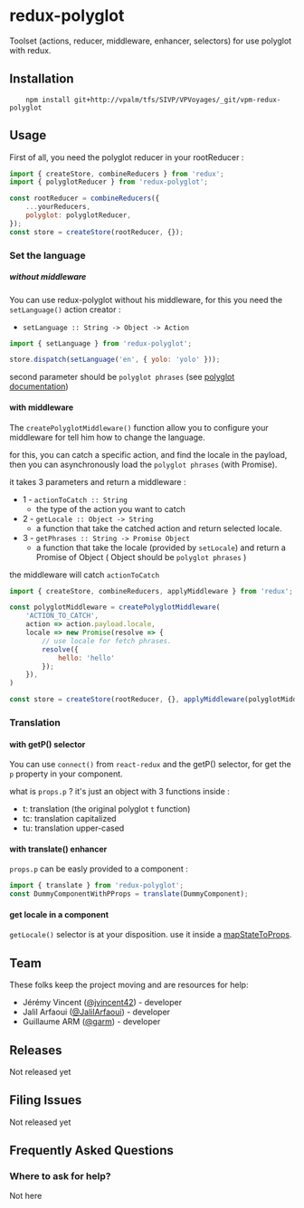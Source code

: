 # redux-polyglot

Toolset (actions, reducer, middleware, enhancer, selectors) for use polyglot with redux.

## Installation
```
    npm install git+http://vpalm/tfs/SIVP/VPVoyages/_git/vpm-redux-polyglot
```
## Usage
First of all, you need the polyglot reducer in your rootReducer :
```javascript
import { createStore, combineReducers } from 'redux';
import { polyglotReducer } from 'redux-polyglot';

const rootReducer = combineReducers({
    ...yourReducers,
    polyglot: polyglotReducer,
});
const store = createStore(rootReducer, {});

```


### Set the language
##### without middleware
You can use redux-polyglot without his middleware, for this you need the `setLanguage()` action creator :

- ```setLanguage :: String -> Object -> Action```

```javascript
import { setLanguage } from 'redux-polyglot';

store.dispatch(setLanguage('en', { yolo: 'yolo' }));
```
second parameter should be `polyglot phrases` (see [polyglot documentation](http://airbnb.io/polyglot.js/))

#### with middleware
The `createPolyglotMiddleware()` function allow you to configure your middleware for tell him how to change the language.

for this, you can catch a specific action, and find the locale in the payload, then you can asynchronously load the `polyglot phrases` (with Promise).

it takes 3 parameters and return a middleware :
- 1 - `actionToCatch :: String`
    - the type of the action you want to catch
- 2 - `getLocale :: Object -> String`
    - a function that take the catched action and return selected locale.
- 3 - `getPhrases :: String -> Promise Object`
    - a function that take the locale (provided by `setLocale`) and return a Promise of Object ( Object should be `polyglot phrases` )

the middleware will catch `actionToCatch`

```javascript
import { createStore, combineReducers, applyMiddleware } from 'redux';

const polyglotMiddleware = createPolyglotMiddleware(
    'ACTION_TO_CATCH',
    action => action.payload.locale,
    locale => new Promise(resolve => {
        // use locale for fetch phrases.
        resolve({
            hello: 'hello'
        });
    }),
)

const store = createStore(rootReducer, {}, applyMiddleware(polyglotMiddleware));
```

### Translation
#### with getP() selector
You can use `connect()` from `react-redux` and the getP() selector, for get the `p` property in your component.

what is `props.p` ?
it's just an object with 3 functions inside :
- t: translation (the original polyglot `t` function)
- tc: translation capitalized
- tu: translation upper-cased

#### with translate() enhancer
`props.p` can be easly provided to a component :
```javascript
import { translate } from 'redux-polyglot';
const DummyComponentWithPProps = translate(DummyComponent);
```

#### get locale in a component
`getLocale()` selector is at your disposition. use it inside a [mapStateToProps](https://github.com/reactjs/react-redux/blob/master/docs/api.md#connectmapstatetoprops-mapdispatchtoprops-mergeprops-options).

## Team

These folks keep the project moving and are resources for help:

* Jérémy Vincent ([@jvincent42](https://github.com/jvincent42)) - developer
* Jalil Arfaoui ([@JalilArfaoui](https://github.com/JalilArfaoui)) - developer
* Guillaume ARM ([@garm](https://github.com/guillaumearm/)) - developer

## Releases

Not released yet

## Filing Issues

Not released yet

## Frequently Asked Questions

### Where to ask for help?

Not here
